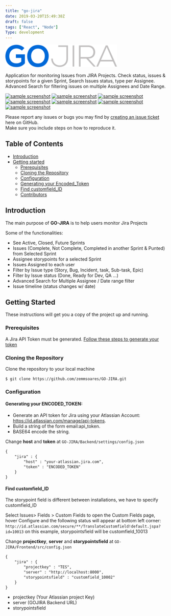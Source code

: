 ```yaml
---
title: "go-jira"
date: 2019-03-20T15:49:38Z
draft: false
tags: ["React", "Node"]
Type: development
---
```


<img src="https://github.com/zemmsoares/GO-JIRA/blob/master/FrontEnd/src/img/logo.png" width="350"/>

Application for monitoring Issues from JIRA Projects. Check status, issues & storypoints for a given Sprint, Search Issues status, type per Assignee. Advanced Search for filtering issues on multiple Assignees and Date Range.

[![sample screenshot](https://i.imgur.com/dc5znTc.png)](https://i.imgur.com/5oiqX3O.png)
[![sample screenshot](https://i.imgur.com/B02gWlj.png)](https://i.imgur.com/QUJKOec.png)
[![sample screenshot](https://i.imgur.com/t11QZ59.png)](https://i.imgur.com/TR3zCU8.png)
[![sample screenshot](https://i.imgur.com/IzvpE6l.png)](https://i.imgur.com/gKF6Org.png)
[![sample screenshot](https://i.imgur.com/1FokdRS.png)](https://i.imgur.com/zac7YgP.png)
[![sample screenshot](https://i.imgur.com/e3oiPfg.png)](https://i.imgur.com/OOP7WL1.png)
[![sample screenshot](https://i.imgur.com/Tkks00R.png)](https://i.imgur.com/Ob4qAwu.png)

Please report any issues or bugs you may find by [creating an issue ticket](https://github.com/zemmsoares/GO-JIRA/issues/new) here on GitHub.  
Make sure you include steps on how to reproduce it.

## Table of Contents

- [Introduction](#introduction)
- [Getting started](#getting-started)
  - [Prerequisites](#prerequisites)
  - [Cloning the Repository](#cloning-the-repository)
  - [Configuration](#configuration)
  - [Generating your Encoded_Token](#generating-your-encoded_token)
  - [Find customfield_ID](#find-customfield_id)
  - [Contributors](#contributors)

## Introduction

The main purpose of **GO-JIRA** is to help users monitor Jira Projects

Some of the functionalities:

- See Active, Closed, Future Sprints
- Issues (Complete, Not Complete, Completed in another Sprint & Punted) from Selected Sprint
- Assignee storypoints for a selected Sprint
- Issues Assigned to each user
- Filter by Issue type (Story, Bug, Incident, task, Sub-task, Epic)
- Filter by Issue status (Done, Ready for Dev, QA ...)
- Advanced Search for Multiple Assignee / Date range filter
- Issue timeline (status changes w/ date)

## Getting Started

These instructions will get you a copy of the project up and running.

### Prerequisites

A Jira API Token must be generated. [Follow these steps to generate your token](https://developer.atlassian.com/cloud/jira/platform/jira-rest-api-basic-authentication/)

### Cloning the Repository

Clone the repository to your local machine

```
$ git clone https://github.com/zemmsoares/GO-JIRA.git
```

### Configuration

#### Generating your ENCODED_TOKEN:

- Generate an API token for Jira using your Atlassian Account: https://id.atlassian.com/manage/api-tokens.
- Build a string of the form email:api_token.
- BASE64 encode the string.

Change **host** and **token** at `GO-JIRA/Backend/settings/config.json`

```
{
	"jira" : {
		"host" : "your-atlassian.jira.com",
		"token" : "ENCODED_TOKEN"
	}
}
```

#### Find customfield_ID

The storypoint field is different between installations, we have to specify customfield_ID

Select Issues> Fields > Custom Fields to open the Custom Fields page, hover Configure and the following status will appear at bottom left corner:
`http://id.atlassian.com/secure/**/TranslateCustomfield!default.jspa?id=10013`
on this example, storypointsfield will be customfield_10013

Change **projectkey**, **server** and **storypointsfield** at `GO-JIRA/Frontend/src/config.json`

```
{
	"jira" : {
		"projectkey" : "TES",
		"server" : "http://localhost:8000",
		"storypointsfield" : "customfield_10002"
	}
}
```

- projectkey (Your Atlassian project Key)
- server (GOJIRA Backend URL)
- storypointsfield
